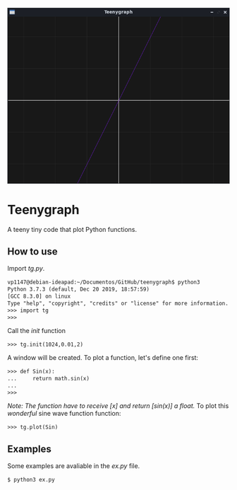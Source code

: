 ![Screenshot](screenshot.png)

# Teenygraph
A teeny tiny code that plot Python functions.

## How to use
Import _tg.py_.

```
vp1147@debian-ideapad:~/Documentos/GitHub/teenygraph$ python3
Python 3.7.3 (default, Dec 20 2019, 18:57:59) 
[GCC 8.3.0] on linux
Type "help", "copyright", "credits" or "license" for more information.
>>> import tg
>>> 
```

Call the *init* function
```
>>> tg.init(1024,0.01,2)
```
A window will be created. To plot a function, let's define one first:
```
>>> def Sin(x):
...     return math.sin(x)
...
>>>
```
_Note: The function have to receive [x] and return [sin(x)] a float._
To plot this *wonderful* sine wave function function:
```
>>> tg.plot(Sin)
```

## Examples
Some examples are avaliable in the _ex.py_ file.
```
$ python3 ex.py
```
